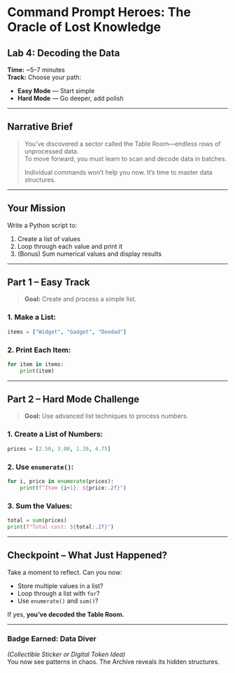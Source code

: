 
# Command Prompt Heroes: The Oracle of Lost Knowledge  
## Lab 4: Decoding the Data

**Time:** ~5–7 minutes  
**Track:** Choose your path:  
- **Easy Mode** — Start simple  
- **Hard Mode** — Go deeper, add polish  

---

## Narrative Brief

> You’ve discovered a sector called the Table Room—endless rows of unprocessed data.  
> To move forward, you must learn to scan and decode data in batches.  
>  
> Individual commands won’t help you now. It’s time to master data structures.

---

## Your Mission

Write a Python script to:
1. Create a list of values
2. Loop through each value and print it
3. (Bonus) Sum numerical values and display results

---

## Part 1 – Easy Track

> **Goal:** Create and process a simple list.

### 1. Make a List:
```python
items = ["Widget", "Gadget", "Doodad"]
```

### 2. Print Each Item:
```python
for item in items:
    print(item)
```

---

## Part 2 – Hard Mode Challenge

> **Goal:** Use advanced list techniques to process numbers.

### 1. Create a List of Numbers:
```python
prices = [2.50, 3.00, 1.20, 4.75]
```

### 2. Use `enumerate()`:
```python
for i, price in enumerate(prices):
    print(f"Item {i+1}: ${price:.2f}")
```

### 3. Sum the Values:
```python
total = sum(prices)
print(f"Total cost: ${total:.2f}")
```

---

## Checkpoint – What Just Happened?

Take a moment to reflect. Can you now:
- Store multiple values in a list?
- Loop through a list with `for`?
- Use `enumerate()` and `sum()`?

If yes, **you’ve decoded the Table Room.**

---

### Badge Earned: Data Diver  
*(Collectible Sticker or Digital Token Idea)*  
You now see patterns in chaos. The Archive reveals its hidden structures.
